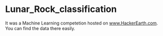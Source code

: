 # Lunar_Rock_classification

It was a Machine Learning competetion hosted on www.HackerEarth.com. You can find the data there easily.
